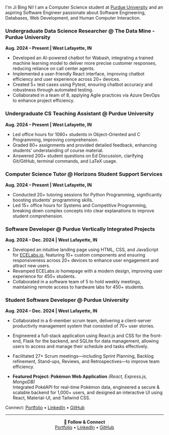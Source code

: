 I'm Ji Bing Ni! I am a Computer Science student at <a target="_blank" href="https://www.purdue.edu/">Purdue University</a> and an aspiring Software Engineer passionate about Software Engineering, Databases, Web Development, and Human Computer Interaction.

### Undergraduate Data Science Researcher @ The Data Mine - Purdue University  
**Aug. 2024 – Present | West Lafayette, IN**  
- Developed an AI-powered chatbot for Wabash, integrating a trained machine learning model to deliver more precise customer responses, reducing reliance on call center agents.  
- Implemented a user-friendly React interface, improving chatbot efficiency and user experience across 20+ devices.  
- Created 5+ test cases using Pytest, ensuring chatbot accuracy and robustness through automated testing.  
- Collaborated in a team of 8, applying Agile practices via Azure DevOps to enhance project efficiency.

### Undergraduate CS Teaching Assistant @ Purdue University  
**Aug. 2024 – Present | West Lafayette, IN**  
- Led office hours for 1080+ students in Object-Oriented and C Programming, improving comprehension.  
- Graded 80+ assignments and provided detailed feedback, enhancing students' understanding of course material.  
- Answered 200+ student questions on Ed Discussion, clarifying Git/GitHub, terminal commands, and LaTeX usage.

### Computer Science Tutor @ Horizons Student Support Services  
**Aug. 2024 – Present | West Lafayette, IN**  
- Conducted 20+ tutoring sessions for Python Programming, significantly boosting students' programming skills.  
- Led 15+ office hours for Systems and Competitive Programming, breaking down complex concepts into clear explanations to improve student comprehension.


### Software Developer @ Purdue Vertically Integrated Projects  
**Aug. 2024 – Dec. 2024 | West Lafayette, IN**  
- Developed an intuitive landing page using HTML, CSS, and JavaScript for [ECELabs.io](https://ecelabs.io/), featuring 10+ custom components and ensuring responsiveness across 20+ devices to enhance user engagement and attract new users.  
- Revamped ECELabs.io homepage with a modern design, improving user experience for 450+ students.  
- Collaborated in a software team of 5 to hold weekly meetings, maintaining remote access to hardware labs for 450+ students.

### Student Software Developer @ Purdue University  
**Aug. 2024 – Dec. 2024 | West Lafayette, IN**  
- Collaborated in a 6-member scrum team, delivering a client-server productivity management system that consisted of 70+ user stories.  
- Engineered a full-stack application using React.js and CSS for the front-end, Flask for the backend, and SQLite for data management, allowing users to access and manage their schedule and tasks effectively.  
- Facilitated 27+ Scrum meetings—including Sprint Planning, Backlog refinement, Stand-ups, Reviews, and Retrospectives—to improve team efficiency.



- **Featured Project: Pokémon Web Application** *(React, Express.js, MongoDB)*  
  Integrated PokéAPI for real-time Pokémon data, engineered a secure & scalable backend for 1,000+ users, and designed an interactive UI using React, Material-UI, and Tailwind CSS.

Connect: <a target="_blank" href="https://jibing17.github.io/portfolio/">Portfolio</a> • <a target="_blank" href="https://www.linkedin.com/in/jibing-ni/">LinkedIn</a> • <a target="_blank" href="https://github.com/JiBing17">GitHub</a>


---

<p align="center">
  <strong>🚀 Follow & Connect</strong><br>
  <a href="https://jibing17.github.io/portfolio/">Portfolio</a> •
  <a href="https://www.linkedin.com/in/jibing-ni/">LinkedIn</a> •
  <a href="https://github.com/JiBing17">GitHub</a>
</p>
